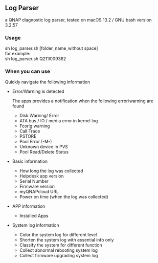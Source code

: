 ## Log Parser

a QNAP diagnostic log parser, tested on macOS 13.2 / GNU bash version 3.2.57 

### Usage

sh log_parser.sh [folder_name_without space]  \
for example:\
sh log_parser.sh Q211I009382

### When you can use 

Quickly navigate the following information

* Error/Warning is detected

  The apps provides a notification when the following error/warning are found

  * Disk Warning/ Error
  * ATA bus / IO / media  error in kernel log
  * Fcorig warning
  * Call Trace 
  * PSTORE 
  * Pool Error (-M-)
  * Unknown device in PVS 
  * Pool Read/Delete Status

* Basic information

  * How long the log was collected
  * Helpdesk app version
  * Serial Number
  * Firmware version
  * myQNAPcloud URL
  * Power on time (when the log was collected)

* APP information

  * Installed Apps

* System log information

  * Color the system log for different level
  * Shorten the system log with essential info only
  * Classify the system for different function
  * Collect abnormal rebooting system log
  * Collect firmware upgrading system log



